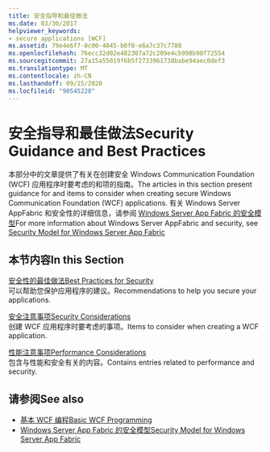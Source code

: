 ```yaml
---
title: 安全指导和最佳做法
ms.date: 03/30/2017
helpviewer_keywords:
- secure applications [WCF]
ms.assetid: 79e4e6f7-0c00-4045-b0f0-e6a7c37c7788
ms.openlocfilehash: 76ecc32d02e482307a72c209e4cb998b98f72554
ms.sourcegitcommit: 27a15a55019f6b5f2733961738babe94aec0def3
ms.translationtype: MT
ms.contentlocale: zh-CN
ms.lasthandoff: 09/15/2020
ms.locfileid: "90545228"
---
```

# <a name="security-guidance-and-best-practices"></a><span data-ttu-id="94e46-102">安全指导和最佳做法</span><span class="sxs-lookup"><span data-stu-id="94e46-102">Security Guidance and Best Practices</span></span>

<span data-ttu-id="94e46-103">本部分中的文章提供了有关在创建安全 Windows Communication Foundation (WCF) 应用程序时要考虑的和项的指南。</span><span class="sxs-lookup"><span data-stu-id="94e46-103">The articles in this section present guidance for and items to consider when creating secure Windows Communication Foundation (WCF) applications.</span></span> <span data-ttu-id="94e46-104">有关 Windows Server AppFabric 和安全性的详细信息，请参阅 [Windows Server App Fabric 的安全模型](/previous-versions/appfabric/ee677202(v=azure.10))</span><span class="sxs-lookup"><span data-stu-id="94e46-104">For more information about Windows Server AppFabric and security, see [Security Model for Windows Server App Fabric](/previous-versions/appfabric/ee677202(v=azure.10))</span></span>  
  
## <a name="in-this-section"></a><span data-ttu-id="94e46-105">本节内容</span><span class="sxs-lookup"><span data-stu-id="94e46-105">In this Section</span></span>  
 [<span data-ttu-id="94e46-106">安全性的最佳做法</span><span class="sxs-lookup"><span data-stu-id="94e46-106">Best Practices for Security</span></span>](best-practices-for-security-in-wcf.md)  
 <span data-ttu-id="94e46-107">可以帮助您保护应用程序的建议。</span><span class="sxs-lookup"><span data-stu-id="94e46-107">Recommendations to help you secure your applications.</span></span>  
  
 [<span data-ttu-id="94e46-108">安全注意事项</span><span class="sxs-lookup"><span data-stu-id="94e46-108">Security Considerations</span></span>](security-considerations-in-wcf.md)  
 <span data-ttu-id="94e46-109">创建 WCF 应用程序时要考虑的事项。</span><span class="sxs-lookup"><span data-stu-id="94e46-109">Items to consider when creating a WCF application.</span></span>  
  
 [<span data-ttu-id="94e46-110">性能注意事项</span><span class="sxs-lookup"><span data-stu-id="94e46-110">Performance Considerations</span></span>](performance-considerations.md)  
 <span data-ttu-id="94e46-111">包含与性能和安全有关的内容。</span><span class="sxs-lookup"><span data-stu-id="94e46-111">Contains entries related to performance and security.</span></span>  
  
## <a name="see-also"></a><span data-ttu-id="94e46-112">请参阅</span><span class="sxs-lookup"><span data-stu-id="94e46-112">See also</span></span>

- [<span data-ttu-id="94e46-113">基本 WCF 编程</span><span class="sxs-lookup"><span data-stu-id="94e46-113">Basic WCF Programming</span></span>](../basic-wcf-programming.md)
- <span data-ttu-id="94e46-114">[Windows Server App Fabric 的安全模型](/previous-versions/appfabric/ee677202(v=azure.10))</span><span class="sxs-lookup"><span data-stu-id="94e46-114">[Security Model for Windows Server App Fabric](/previous-versions/appfabric/ee677202(v=azure.10))</span></span>
